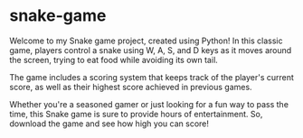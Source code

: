 # snake-game
Welcome to my Snake game project, created using Python! In this classic game, players control a snake using W, A, S, and D keys as it moves 
around the screen, trying to eat food while avoiding its own tail.

The game includes a scoring system that keeps track of the player's current score, as well as their highest score achieved in previous
games. 

Whether you're a seasoned gamer or just looking for a fun way to pass the time, this Snake game is sure to provide hours of entertainment.
So, download the game and see how high you can score!
